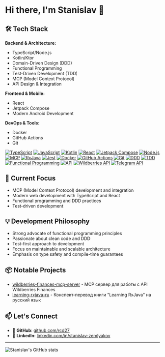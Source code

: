 # Hi there, I'm Stanislav 👋

## 🛠️ Tech Stack

**Backend & Architecture:**
- TypeScript/Node.js
- Kotlin/Ktor
- Domain-Driven Design (DDD)
- Functional Programming
- Test-Driven Development (TDD)
- MCP (Model Context Protocol)
- API Design & Integration

**Frontend & Mobile:**
- React
- Jetpack Compose
- Modern Android Development

**DevOps & Tools:**
- Docker
- GitHub Actions
- Git

[![TypeScript](https://img.shields.io/badge/TypeScript-007ACC?style=for-the-badge&logo=typescript&logoColor=white)](https://www.typescriptlang.org)
[![JavaScript](https://img.shields.io/badge/JavaScript-F7DF1E?style=for-the-badge&logo=javascript&logoColor=black)](https://developer.mozilla.org/en-US/docs/Web/JavaScript)
[![Kotlin](https://img.shields.io/badge/Kotlin-7F52FF?style=for-the-badge&logo=kotlin&logoColor=white)](https://kotlinlang.org)
[![React](https://img.shields.io/badge/React-20232A?style=for-the-badge&logo=react&logoColor=61DAFB)](https://react.dev)
[![Jetpack Compose](https://img.shields.io/badge/Jetpack%20Compose-4285F4?style=for-the-badge&logo=android&logoColor=white)](https://developer.android.com/jetpack/compose)
[![Node.js](https://img.shields.io/badge/Node.js-339933?style=for-the-badge&logo=nodedotjs&logoColor=white)](https://nodejs.org)
[![MCP](https://img.shields.io/badge/MCP-000000?style=for-the-badge&logo=openai&logoColor=white)](https://modelcontextprotocol.org)
[![RxJava](https://img.shields.io/badge/RxJava-B7178C?style=for-the-badge&logo=reactivex&logoColor=white)](https://github.com/ReactiveX/RxJava)
[![Jest](https://img.shields.io/badge/Jest-C21325?style=for-the-badge&logo=jest&logoColor=white)](https://jestjs.io)
[![Docker](https://img.shields.io/badge/Docker-2496ED?style=for-the-badge&logo=docker&logoColor=white)](https://www.docker.com)
[![GitHub Actions](https://img.shields.io/badge/GitHub%20Actions-2088FF?style=for-the-badge&logo=github-actions&logoColor=white)](https://github.com/features/actions)
[![Git](https://img.shields.io/badge/Git-F05032?style=for-the-badge&logo=git&logoColor=white)](https://git-scm.com)
[![DDD](https://img.shields.io/badge/DDD-000000?style=for-the-badge&logo=bookstack&logoColor=white)](https://domain-driven-design.org)
[![TDD](https://img.shields.io/badge/TDD-000000?style=for-the-badge&logo=testcafe&logoColor=white)](https://en.wikipedia.org/wiki/Test-driven_development)
[![Functional Programming](https://img.shields.io/badge/FP-000000?style=for-the-badge&logo=haskell&logoColor=white)](https://en.wikipedia.org/wiki/Functional_programming)
[![API](https://img.shields.io/badge/API-000000?style=for-the-badge&logo=postman&logoColor=white)](https://www.postman.com)
[![Wildberries API](https://img.shields.io/badge/Wildberries%20API-000000?style=for-the-badge&logo=wildberries&logoColor=white)](https://openapi.wildberries.ru)
[![Telegram API](https://img.shields.io/badge/Telegram%20API-26A5E4?style=for-the-badge&logo=telegram&logoColor=white)](https://core.telegram.org/api)

## 🚀 Current Focus

* MCP (Model Context Protocol) development and integration
* Modern web development with TypeScript and React
* Functional programming and DDD practices
* Test-driven development

## 💡 Development Philosophy

* Strong advocate of functional programming principles
* Passionate about clean code and DDD
* Test-first approach to development
* Focus on maintainable and scalable architecture
* Emphasis on type safety and compile-time guarantees

## 📦 Notable Projects

* [wildberries-finances-mcp-server](https://github.com/rcd27/wildberries-finances-mcp-server) - MCP сервер для работы с API Wildberries Finances
* [learning-rxjava-ru](https://github.com/rcd27/learning-rxjava-ru) - Конспект-перевод книги "Learning RxJava" на русский язык

## 📫 Let's Connect

* 🐙 **GitHub**: [github.com/rcd27](https://github.com/rcd27)
* 🤝 **LinkedIn**: [linkedin.com/in/stanislav-zemlyakov](https://www.linkedin.com/in/stanislav-zemlyakov/)

---

![Stanislav's GitHub stats](https://github-readme-stats.vercel.app/api?username=rcd27&show_icons=true&theme=radical)
